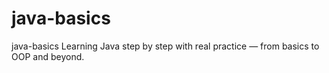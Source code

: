 # java-basics
java-basics Learning Java step by step with real practice — from basics to OOP and beyond.
